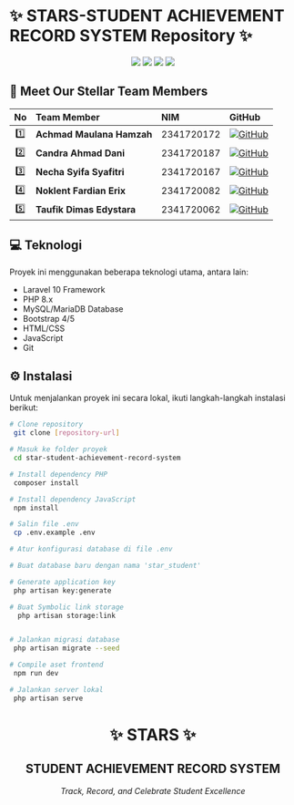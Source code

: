 # ✨ STARS-STUDENT ACHIEVEMENT RECORD SYSTEM Repository ✨

<p align="center">
  <img src="https://img.shields.io/badge/Laravel-FF2D20?style=for-the-badge&logo=laravel&logoColor=white">
  <img src="https://img.shields.io/badge/PHP-777BB4?style=for-the-badge&logo=php&logoColor=white">
  <img src="https://img.shields.io/badge/MySQL-4479A1?style=for-the-badge&logo=mysql&logoColor=white">
  <img src="https://img.shields.io/badge/Bootstrap-7952B3?style=for-the-badge&logo=bootstrap&logoColor=white">
</p>

## 👥 Meet Our Stellar Team Members

<div align="center">

| No | Team Member | NIM | GitHub |
|:--:|:------------|:---|:-------|
| 1️⃣ | **Achmad Maulana Hamzah** |2341720172 | [![GitHub](https://img.shields.io/badge/MaulanaHamzah-181717?style=flat&logo=github)](https://github.com/MaulanaHamzah) |
| 2️⃣ | **Candra Ahmad Dani** |2341720187 | [![GitHub](https://img.shields.io/badge/4rdnac-181717?style=flat&logo=github)](https://github.com/4rdnac) |
| 3️⃣ | **Necha Syifa Syafitri** |2341720167 | [![GitHub](https://img.shields.io/badge/nechasyifa-181717?style=flat&logo=github)](https://github.com/nechasyifa) |
| 4️⃣ | **Noklent Fardian Erix** |2341720082 | [![GitHub](https://img.shields.io/badge/Noklent--Fardian-181717?style=flat&logo=github)](https://github.com/Noklent-Fardian) |
| 5️⃣ | **Taufik Dimas Edystara** |2341720062 | [![GitHub](https://img.shields.io/badge/taufikdimas-181717?style=flat&logo=github)](https://github.com/taufikdimas) |

</div>


## 💻 Teknologi
Proyek ini menggunakan beberapa teknologi utama, antara lain:
- Laravel 10 Framework  
- PHP 8.x  
- MySQL/MariaDB Database  
- Bootstrap 4/5  
- HTML/CSS  
- JavaScript  
- Git  

## ⚙️ Instalasi
Untuk menjalankan proyek ini secara lokal, ikuti langkah-langkah instalasi berikut:

```bash
# Clone repository
 git clone [repository-url]

# Masuk ke folder proyek
 cd star-student-achievement-record-system

# Install dependency PHP
 composer install

# Install dependency JavaScript
 npm install

# Salin file .env
 cp .env.example .env

# Atur konfigurasi database di file .env

# Buat database baru dengan nama 'star_student'

# Generate application key
 php artisan key:generate

# Buat Symbolic link storage 
  php artisan storage:link


# Jalankan migrasi database
 php artisan migrate --seed

# Compile aset frontend
 npm run dev

# Jalankan server lokal
 php artisan serve
```

<p align="center">
    <!-- <img src="https://via.placeholder.com/150x150" alt="STAR Logo" width="150" height="150"> -->
    <h1 align="center">✨ STARS ✨</h1>
    <h2 align="center">STUDENT ACHIEVEMENT RECORD SYSTEM</h2>
    <p align="center"><em>Track, Record, and Celebrate Student Excellence</em></p>
</p>
